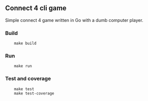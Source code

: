 ## Connect 4 cli game
Simple connect 4 game written in Go with a dumb computer player.

### Build

```
    make build
```

### Run

```
    make run
```

### Test and coverage

```
    make test
    make test-coverage
```